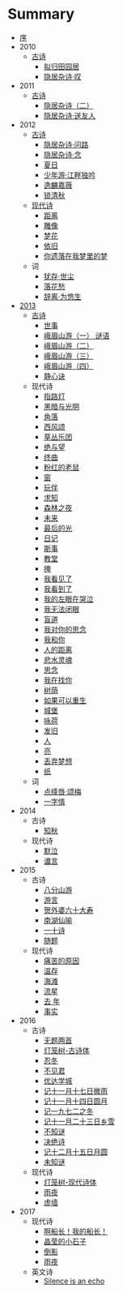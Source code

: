 # Summary

* [序](README.md)
* 2010
  * [古诗](2010_gu_shi.md)
    * [拟归田园居](ni_gui_tian_yuan_ju.md)
    * [隐居杂诗·叹](yin_ju_za_8bd7b7_tan.md)
* 2011
  * [古诗](2011_gu_shi.md)
    * [隐居杂诗（二）](yin_ju_za_shi_ff08_er_ff09.md)
    * [隐居杂诗·送友人](yin_ju_za_8bd7b7_song_you_ren.md)
* 2012
  * [古诗](2012_gu_shi.md)
    * [隐居杂诗·问路](yin_ju_za_8bd7b7_wen_lu.md)
    * [隐居杂诗·念](yin_ju_za_8bd7b7_nian.md)
    * [夏日](xia_ri.md)
    * [少年游·江畔独吟](shao_nian_6e38b7_jiang_pan_du_yin.md)
    * [逸麟嘉薇](yi_lin_jia_wei.md)
    * [锁清秋](suo_qing_qiu.md)
  * [现代诗](2012_xian_dai_shi.md)
    * [距离](ju_li.md)
    * [雕像](diao_xiang.md)
    * [梦花](meng_hua.md)
    * [依旧](yi_jiu.md)
    * [你遗落在我梦里的梦](ni_yi_luo_zai_wo_meng_li_de_meng.md)
  * 词
    * [犹存·世尘](you_5b58b7_shi_chen.md)
    * [落花愁](luo_hua_chou.md)
    * [辞离·为悠生](ci_79bbb7_wei_you_sheng.md)
* [2013](2013.md)
  * [古诗](gu_shi.md)
    * [世事](shi_shi.md)
    * [峨眉山游（一） 谜语](e_mei_shan_you_ff08_yi_ff09_mi_yu.md)
    * [峨眉山游（二）](e_mei_shan_you_ff08_er_ff09.md)
    * [峨眉山游（三）](e_mei_shan_you_ff08_san_ff09.md)
    * [峨眉山游（四）](e_mei_shan_you_ff08_si_ff09.md)
    * [静心诀](jing_xin_jue.md)
  * 现代诗
    * [指路灯](zhi_lu_deng.md)
    * [黑暗与光明](hei_an_yu_guang_ming.md)
    * [角落](jiao_luo.md)
    * [西风颂](xi_feng_song.md)
    * [草丛乐团](cao_cong_le_tuan.md)
    * [绝与望](jue_yu_wang.md)
    * [终曲](zhong_qu.md)
    * [粉红的老鼠](fen_hong_de_lao_shu.md)
    * [窗](chuang.md)
    * [玩伴](wan_ban.md)
    * [求知](qiu_zhi.md)
    * [森林之夜](sen_lin_zhi_ye.md)
    * [未来](wei_lai.md)
    * [最后的光](zui_hou_de_guang.md)
    * [日记](ri_ji.md)
    * [斯事](si_shi.md)
    * [教堂](jiao_tang.md)
    * [掩](yan.md)
    * [我看见了](wo_kan_jian_le.md)
    * [我看到了](wo_kan_dao_le.md)
    * [我的左眼在哭泣](wo_de_zuo_yan_zai_ku_qi.md)
    * [我无法闭眼](wo_wu_fa_bi_yan.md)
    * [盲道](mang_dao.md)
    * [我对你的思念](wo_dui_ni_de_si_nian.md)
    * [我和你](wo_he_ni.md)
    * [人的距离](ren_de_ju_li.md)
    * [悲水灵魂](bei_shui_ling_hun.md)
    * [思念](si_nian.md)
    * [我在找你](wo_zai_zhao_ni.md)
    * [树荫](shu_yin.md)
    * [如果可以重生](ru_guo_ke_yi_zhong_sheng.md)
    * [城堡](cheng_bao.md)
    * [咏荷](yong_he.md)
    * [发旧](fa_jiu.md)
    * [人](ren.md)
    * [亮](liang.md)
    * [丢弃梦想](diu_qi_meng_xiang.md)
    * [纸](zhi.md)
  * 词
    * [点绛唇·颂梅](dian_jiang_5507b7_song_mei.md)
    * [一字情](yi_zi_qing.md)
* 2014
  * 古诗
    * [知秋](zhi_qiu.md)
  * 现代诗
    * [默泣](mo_qi.md)
    * [谶言](chen_yan.md)
* 2015
  * 古诗
    * [八分山游](ba_fen_shan_you.md)
    * [游言](you_yan.md)
    * [贺外婆六十大寿](he_wai_po_liu_shi_da_shou.md)
    * [南湖仙喻](nan_hu_xian_yu.md)
    * [一十诗](yi_shi_shi.md)
    * [随题](sui_ti.md)
  * 现代诗
    * [痛苦的原因](tong_ku_de_yuan_yin.md)
    * [温存](wen_cun.md)
    * [海滩](hai_tan.md)
    * [流星](liu_xing.md)
    * [去 年](qu_nian.md)
    * [事实](2015_shi_shi.md)
* 2016
  * 古诗
    * [无题两首](wu_ti_liang_shou.md)
    * [灯笼树-古诗体](deng_long_6811-_gu_shi_ti.md)
    * [忍冬](ren_dong.md)
    * [不见君](bu_jian_jun.md)
    * [优达学城](you_da_xue_cheng.md)
    * [记十一月十七日微雨](ji_shi_yi_yue_shi_qi_ri_wei_yu.md)
    * [记十一月十四日圆月](ji_shi_yi_yue_shi_si_ri_yuan_yue.md)
    * [记一九七二之冬](ji_yi_jiu_qi_er_zhi_dong.md)
    * [记十一月二十三日乡雪](ji_shi_yi_yue_er_shi_san_ri_xiang_xue.md)
    * [不知谜](bu_zhi_mi.md)
    * [决绝诗](决绝诗.md)
    * [记十二月十五日月圆](记十二月十五日月圆.md)
    * [未知谜](未知谜.md)
  * 现代诗
    * [灯笼树-现代诗体](deng_long_6811-_xian_dai_shi_ti.md)
    * [雨夜](yu_ye.md)
    * [虚墙](xu_qiang.md)
* 2017
  * 现代诗
    * [啊船长！我的船长！](啊船长我的船长.md)
    * [晶莹的小石子](jing-ying-de-xiao-shi-zi.md)
    * [倒影](dao-ying.md)
    * [雨夜](yu-ye.md)
  * 英文诗
    * [Silence is an echo](silence-is-an-echo.md)

